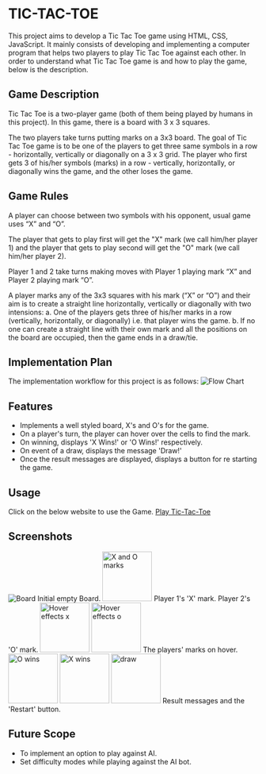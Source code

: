 # TIC-TAC-TOE
This project aims to develop a Tic Tac Toe game using HTML, CSS, JavaScript. It mainly consists of developing and implementing a computer program that helps two players to play Tic Tac Toe against each other.
In order to understand what Tic Tac Toe game is and how to play the game, below is the description.

## Game Description
Tic Tac Toe is a two-player game (both of them being played by humans in this project). In this game, there is a board with 3 x 3 squares.

The two players take turns putting marks on a 3x3 board. The goal of Tic Tac Toe game is to be one of the players to get three same symbols in a row - horizontally, vertically or diagonally on a 3 x 3 grid. The player who first gets 3 of his/her symbols (marks) in a row - vertically, horizontally, or diagonally wins the game, and the other loses the game. 

## Game Rules
A player can choose between two symbols with his opponent, usual game uses “X” and “O”.

The player that gets to play first will get the "X" mark (we call him/her player 1) and the player that gets to play second will get the "O" mark (we call him/her player 2).

Player 1 and 2 take turns making moves with Player 1 playing mark “X” and Player 2 playing mark “O”.

A player marks any of the 3x3 squares with his mark (“X” or “O”) and their aim is to create a straight line horizontally, vertically or diagonally with two intensions:
a. One of the players gets three of his/her marks in a row (vertically, horizontally, or diagonally) i.e. that player wins the game.
b. If no one can create a straight line with their own mark and all the positions on the board are occupied, then the game ends in a draw/tie.

## Implementation Plan
The implementation workflow for this project is as follows:
<img scr="./Images/flowchart.png" alt="Flow Chart">

## Features
- Implements a well styled board, X's and O's for the game.
- On a player's turn, the player can hover over the cells to find the mark.
- On winning, displays 'X Wins!' or 'O Wins!' respectively.
- On event of a draw, displays the message 'Draw!'
- Once the result messages are displayed, displays a button for re starting the game.

## Usage
Click on the below website to use the Game.
[Play Tic-Tac-Toe]()

## Screenshots
<img scr="./Images/board.png" alt="Board">
Initial empty Board.

<img scr="./Images/markxo.png" alt="X and O marks" width="100" height="100">
Player 1's 'X' mark. Player 2's 'O' mark.

<img scr="./Images/hoverx.png" alt="Hover effects x" width="100" height="100">
<img scr="./Images/hovero.png" alt="Hover effects o" width="100" height="100">
The players' marks on hover.

<img scr="./Images/Owins.png" alt="O wins" width="100" height="100">
<img scr="./Images/Xwins.png" alt="X wins" width="100" height="100">
<img scr="./Images/draw.png" alt="draw" width="100" height="100">
Result messages and the 'Restart' button.

## Future Scope
- To implement an option to play against AI. 
- Set difficulty modes while playing against the AI bot.
